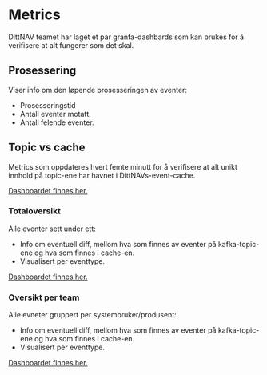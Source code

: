 # Metrics
DittNAV teamet har laget et par granfa-dashbards som kan brukes for å verifisere at alt fungerer som det skal.

## Prosessering
Viser info om den løpende prosesseringen av eventer:

* Prosesseringstid
* Antall eventer motatt.
* Antall felende eventer.

## Topic vs cache
Metrics som oppdateres hvert femte minutt for å verifisere at alt unikt innhold på topic-ene har havnet i DittNAVs-event-cache.

[Dashboardet finnes her.](https://grafana.adeo.no/d/6ore-PuZz/dittnav-kafka?orgId=1&refresh=1m&var-cluster=prod-sbs&var-namespace=All&var-event_type=All&var-producer=All)

### Totaloversikt
Alle eventer sett under ett:

* Info om eventuell diff, mellom hva som finnes av eventer på kafka-topic-ene og hva som finnes i cache-en. 
* Visualisert per eventtype.

[Dashboardet finnes her.](https://grafana.adeo.no/d/ZpeXY3mGz/dittnav-brukernotifikasjoner?orgId=1&refresh=5m)

### Oversikt per team
Alle evneter gruppert per systembruker/produsent:

* Info om eventuell diff, mellom hva som finnes av eventer på kafka-topic-ene og hva som finnes i cache-en. 
* Visualisert per eventtype.

[Dashboardet finnes her.](https://grafana.adeo.no/d/jXntDVWGk/brukernotifikasjoner-per-produsent?orgId=1&refresh=5m&var-env=prod&var-cluster=prod-sbs&var-cluster_fss=prod-fss&var-namespace=default&var-producer=syfo-sykmeldingsvarsel)
